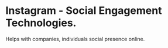 # Instagram - Social Engagement Technologies.
Helps with companies, individuals social presence online. 
